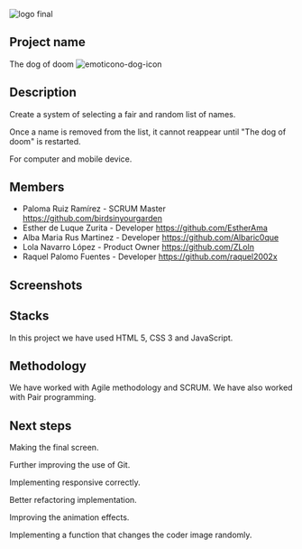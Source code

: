 
![logo final](https://user-images.githubusercontent.com/116546377/203545548-2f9bdaba-3e1c-494a-a313-22464d7b43f2.png)


## Project name
The dog of doom ![emoticono-dog-icon](https://user-images.githubusercontent.com/116546377/203545171-cc697ad4-bdd6-4fbe-b1bb-c28fc8b0e9d4.png)

## Description
Create a system of selecting a fair and random list of names.

Once a name is removed from the list, it cannot
reappear until "The dog of doom" is restarted.

For computer and mobile device.
## Members
* Paloma Ruiz Ramírez - SCRUM Master https://github.com/birdsinyourgarden
* Esther de Luque Zurita - Developer https://github.com/EstherAma
* Alba Maria Rus Martinez - Developer https://github.com/Albaric0que
* Lola Navarro López - Product Owner https://github.com/ZLoln
* Raquel Palomo Fuentes - Developer https://github.com/raquel2002x


## Screenshots


## Stacks
In this project we have used HTML 5, CSS 3 and JavaScript.

## Methodology

We have worked with Agile methodology and SCRUM. We have also worked with Pair programming.

## Next steps

Making the final screen.  

Further improving the use of Git.  

Implementing responsive correctly.  

Better refactoring implementation.  

Improving the animation effects.  

Implementing a function that changes the coder image randomly.
